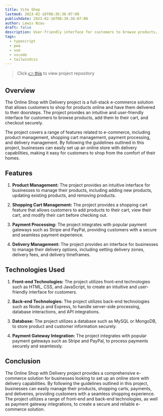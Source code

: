 ```yaml
---
title: Vite Shop
lastmod: 2023-02-16T08:36:36-07:00
publishdate: 2023-02-16T08:36:36-07:00
author: Lewis Nzau
draft: false
description: User-friendly interface for customers to browse products, place orders, and make payments.
tags:
  - typescript
  - pwa
  - vue
  - vscode
  - tailwindcss
---
```


> Click [👉 this](https://github.com/SinoLewis/vite-shop) to view project repository

## Overview

The Online Shop with Delivery project is a full-stack e-commerce solution that allows customers to shop for products online and have them delivered to their doorsteps. The project provides an intuitive and user-friendly interface for customers to browse products, add them to their cart, and checkout securely.

The project covers a range of features related to e-commerce, including product management, shopping cart management, payment processing, and delivery management. By following the guidelines outlined in this project, businesses can easily set up an online store with delivery capabilities, making it easy for customers to shop from the comfort of their homes.

## Features

1. **Product Management:** The project provides an intuitive interface for businesses to manage their products, including adding new products, updating existing products, and removing products.

1. **Shopping Cart Management:** The project provides a shopping cart feature that allows customers to add products to their cart, view their cart, and modify their cart before checking out.

1. **Payment Processing:** The project integrates with popular payment gateways such as Stripe and PayPal, providing customers with a secure and seamless payment experience.

1. **Delivery Management:** The project provides an interface for businesses to manage their delivery options, including setting delivery zones, delivery fees, and delivery timeframes.

## Technologies Used

1. **Front-end Technologies:** The project utilizes front-end technologies such as HTML, CSS, and JavaScript, to create an intuitive and user-friendly interface for customers.

1. **Back-end Technologies:** The project utilizes back-end technologies such as Node.js and Express, to handle server-side processing, database interactions, and API integrations.

1. **Database:** The project utilizes a database such as MySQL or MongoDB, to store product and customer information securely.

1. **Payment Gateway Integration:** The project integrates with popular payment gateways such as Stripe and PayPal, to process payments securely and seamlessly.

## Conclusion

The Online Shop with Delivery project provides a comprehensive e-commerce solution for businesses looking to set up an online store with delivery capabilities. By following the guidelines outlined in this project, businesses can easily manage their products, shopping carts, payments, and deliveries, providing customers with a seamless shopping experience. The project utilizes a range of front-end and back-end technologies, as well as payment gateway integrations, to create a secure and reliable e-commerce solution.
